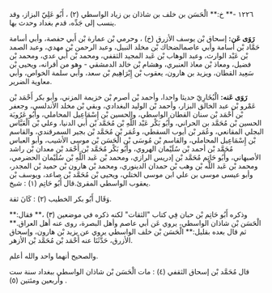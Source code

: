 ١٢٢٦ -** خ:** الْحَسَن بن خلف بن شاذان بن زياد الواسطي (٢) ، أَبُو عَلِيّ البزاز، وقد ينسب إلى جَدِّه، قدم بغداد وحدث بها.

**رَوَى عَن:** إسحاق بْن يوسف الأزرق (خ) ، وحرمي بْن عمارة بْن أَبي حفصة، وأبي أسامة حَمَّاد بْن أسامة وأبي عاصمالضحاك بْن مخلد النبيل، وعبد الرحمن بْن مهدي، وعبد الصمد بْن عَبْد الوارث، وعبد الوهاب بْن عَبد المجيد الثقفي، ومحمد بْن أَبي عدي، ومحمد بْن فضيل، ومعاذ بْن معاذ العنبري، وهشام بْن خالد الدمشقي - وهو من أقرانه، ويحيى بْن سَعِيد القطان، ويزيد بن هارون، يعقوب بْن إِبْرَاهِيم بْن سعد، وأبي سلمة الخواص، وأبي معاوية الضرير.

**رَوَى عَنه:** الْبُخَارِيّ حديثا واحدا، وأحمد بْن أصرم بْن خزيمة المزني، وأبو بكر أَحْمَد بْن عَمْرو بْن عبد الخالق البزار، وأحمد بْن الوليد البغدادي، وبقي بْن مخلد الأندلسي، وجعفر بْن أَحْمَد بْن سنان القطان الواسطي، والحسين بْن إِسْمَاعِيل المحاملي، وأَبُو عَرُوبَة الحسين بْن مُحَمَّد بن الحراني، وأَبُو بَكْر عَبْد اللَّهِ بْن مُحَمَّد بْن أَبي الدنيا، وعلي بْن الْعَبَّاس البجلي المقانعي، وعُمَر بْن أيوب السقطي، وعُمَر بْن مُحَمَّد بْن بجير السمرقندي، والقاسم بْن إِسْمَاعِيل المحاملي، والقاسم بْن مُوسَى بْن الْحَسَن بْن موسى الأشيب، وأبو العباس مُحَمَّد بْن أحمد بْن سُلَيْمان الهروي، وأَبُو بَكْر مُحَمَّد بْن أَحْمَد بْن معدان بْن راشد الأصبهاني، وأَبُو حَاتِم مُحَمَّد بْن إدريس الرازي، ومحمد بْن عَبد اللَّهِ بْن سُلَيْمان الحضرمي، ومحمد بْن عَبد اللَّه بْن وهب بْن حمدان الدينوري، ومحمد بْن هارون بْن حميد بْن المجدر، وأبو عيسى موسى بن علي ابن موسى الختلي، ويحيى بْن مُحَمَّد بْن صاعد، ويوسف بْن يعقوب الواسطي المقرئ.قال أَبُو حَاتِم (١) : شيخ.

وَقَال أَبُو بكر الخطيب (٢) : كَانَ ثقة.

وذكره أَبُو حَاتِم بْن حبان فِي كتاب "الثقات" لكنه ذكره في موضعين (٣) ،** فقال:** الْحَسَن بْن شاذان الواسطي، يروي عَن أبي عاصم وأهل البصرة، روى عنه أهل العراق.** ثم قال بعده بقليل:** الْحَسَن بْن خلف الواسطي يروي عن يزيد بْن هارون، وإسحاق الأزرق، حَدَّثَنَا عنه أَحْمَد بْن مُحَمَّد بْن الأزهر.

والصحيح أنهما واحد والله أعلم.

قال مُحَمَّد بْن إسحاق الثقفي (٤) : مات الْحَسَن بْن شاذان الواسطي ببغداد سنة ست وأربعين ومئتين (٥) .